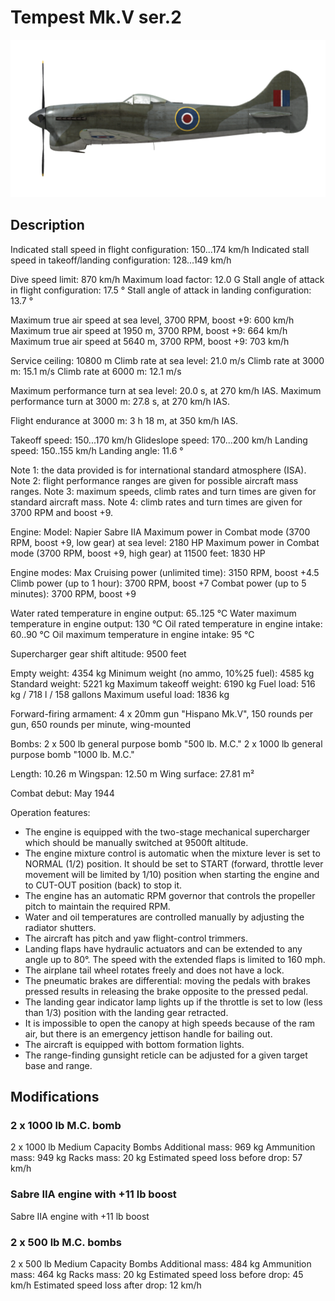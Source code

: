 # Tempest Mk.V ser.2

![tempestmkvs2](../images/tempestmkvs2.png)

## Description

Indicated stall speed in flight configuration: 150...174 km/h
Indicated stall speed in takeoff/landing configuration: 128...149 km/h

Dive speed limit: 870 km/h
Maximum load factor: 12.0 G
Stall angle of attack in flight configuration: 17.5 °
Stall angle of attack in landing configuration: 13.7 °

Maximum true air speed at sea level, 3700 RPM, boost +9: 600 km/h
Maximum true air speed at 1950 m, 3700 RPM, boost +9: 664 km/h
Maximum true air speed at 5640 m, 3700 RPM, boost +9: 703 km/h

Service ceiling: 10800 m
Climb rate at sea level: 21.0 m/s
Climb rate at 3000 m: 15.1 m/s
Climb rate at 6000 m: 12.1 m/s

Maximum performance turn at sea level: 20.0 s, at 270 km/h IAS.
Maximum performance turn at 3000 m: 27.8 s, at 270 km/h IAS.

Flight endurance at 3000 m: 3 h 18 m, at 350 km/h IAS.

Takeoff speed: 150...170 km/h
Glideslope speed: 170...200 km/h
Landing speed: 150..155 km/h
Landing angle: 11.6 °

Note 1: the data provided is for international standard atmosphere (ISA).
Note 2: flight performance ranges are given for possible aircraft mass ranges.
Note 3: maximum speeds, climb rates and turn times are given for standard aircraft mass.
Note 4: climb rates and turn times are given for 3700 RPM and boost +9.

Engine:
Model: Napier Sabre IIA
Maximum power in Combat mode (3700 RPM, boost +9, low gear) at sea level: 2180 HP
Maximum power in Combat mode (3700 RPM, boost +9, high gear) at 11500 feet: 1830 HP

Engine modes:
Max Cruising power (unlimited time): 3150 RPM, boost +4.5
Climb power (up to 1 hour): 3700 RPM, boost +7
Combat power (up to 5 minutes): 3700 RPM, boost +9

Water rated temperature in engine output: 65..125 °C
Water maximum temperature in engine output: 130 °C
Oil rated temperature in engine intake: 60..90 °C
Oil maximum temperature in engine intake: 95 °C

Supercharger gear shift altitude: 9500 feet

Empty weight: 4354 kg
Minimum weight (no ammo, 10%25 fuel): 4585 kg
Standard weight: 5221 kg
Maximum takeoff weight: 6190 kg
Fuel load: 516 kg / 718 l / 158 gallons
Maximum useful load: 1836 kg

Forward-firing armament:
4 x 20mm gun "Hispano Mk.V", 150 rounds per gun, 650 rounds per minute, wing-mounted

Bombs:
2 x 500 lb general purpose bomb "500 lb. M.C."
2 x 1000 lb general purpose bomb "1000 lb. M.C."

Length: 10.26 m
Wingspan: 12.50 m
Wing surface: 27.81 m²

Combat debut: May 1944

Operation features:
- The engine is equipped with the two-stage mechanical supercharger which should be manually switched at 9500ft altitude.
- The engine mixture control is automatic when the mixture lever is set to NORMAL (1/2) position. It should be set to START (forward, throttle lever movement will be limited by 1/10) position when starting the engine and to CUT-OUT position (back) to stop it.
- The engine has an automatic RPM governor that controls the propeller pitch to maintain the required RPM. 
- Water and oil temperatures are controlled manually by adjusting the radiator shutters.
- The aircraft has pitch and yaw flight-control trimmers.
- Landing flaps have hydraulic actuators and can be extended to any angle up to 80°. The speed with the extended flaps is limited to 160 mph.
- The airplane tail wheel rotates freely and does not have a lock.
- The pneumatic brakes are differential: moving the pedals with brakes pressed results in releasing the brake opposite to the pressed pedal.
- The landing gear indicator lamp lights up if the throttle is set to low (less than 1/3) position with the landing gear retracted.
- It is impossible to open the canopy at high speeds because of the ram air, but there is an emergency jettison handle for bailing out.
- The aircraft is equipped with bottom formation lights.
- The range-finding gunsight reticle can be adjusted for a given target base and range.

## Modifications


### 2 x 1000 lb M.C. bomb

2 x 1000 lb Medium Capacity Bombs
Additional mass: 969 kg
Ammunition mass: 949 kg
Racks mass: 20 kg
Estimated speed loss before drop: 57 km/h


### Sabre IIA engine with +11 lb boost

Sabre IIA engine with +11 lb boost


### 2 x 500 lb M.C. bombs

2 x 500 lb Medium Capacity Bombs
Additional mass: 484 kg
Ammunition mass: 464 kg
Racks mass: 20 kg
Estimated speed loss before drop: 45 km/h
Estimated speed loss after drop: 12 km/h